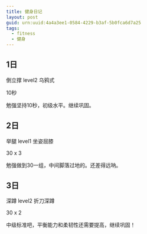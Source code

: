 ```yaml
---
title: 健身日记
layout: post
guid: urn:uuid:4a4a3ee1-0584-4229-b3af-5b0fca6d7a25
tags: 
  - fitness
  - 健身
---
```


1日
-----

倒立撑 level2 乌鸦式

10秒

勉强坚持10秒，初级水平。继续巩固。

2日
-----

举腿 level1 坐姿屈膝

30 x 3

勉强做到30一组，中间脚落过地的。还差得远呐。

3日
-----

深蹲 level2 折刀深蹲

30 x 2

中级标准吧，平衡能力和柔韧性还需要提高，继续巩固！
